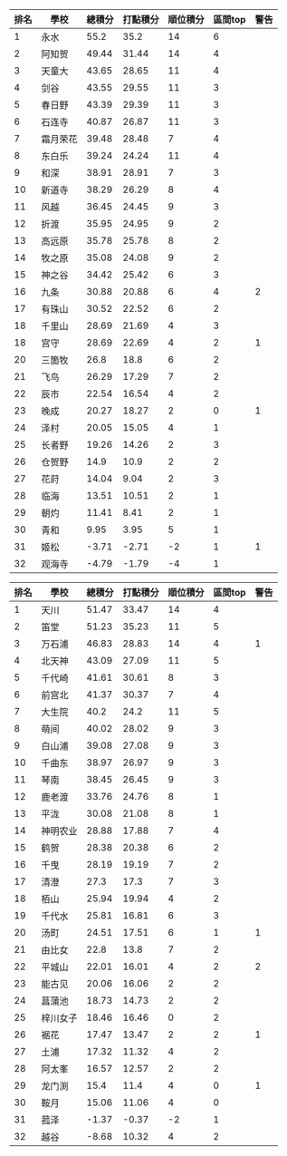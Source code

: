 排名|學校|總積分|打點積分|順位積分|區間top|警告
-|-|-|-|-|-|-
1|永水|55.2|35.2|14|6|
2|阿知贺|49.44|31.44|14|4|
3|天童大|43.65|28.65|11|4|
4|剑谷|43.55|29.55|11|3|
5|春日野|43.39|29.39|11|3|
6|石连寺|40.87|26.87|11|3|
7|霜月荣花|39.48|28.48|7|4|
8|东白乐|39.24|24.24|11|4|
9|和深|38.91|28.91|7|3|
10|新道寺|38.29|26.29|8|4|
11|风越|36.45|24.45|9|3|
12|折渡|35.95|24.95|9|2|
13|高远原|35.78|25.78|8|2|
14|牧之原|35.08|24.08|9|2|
15|神之谷|34.42|25.42|6|3|
16|九条|30.88|20.88|6|4|2
17|有珠山|30.52|22.52|6|2|
18|千里山|28.69|21.69|4|3|
18|宫守|28.69|22.69|4|2|1
20|三箇牧|26.8|18.8|6|2|
21|飞鸟|26.29|17.29|7|2|
22|辰市|22.54|16.54|4|2|
23|晚成|20.27|18.27|2|0|1
24|泽村|20.05|15.05|4|1|
25|长者野|19.26|14.26|2|3|
26|仓贺野|14.9|10.9|2|2|
27|花莳|14.04|9.04|2|3|
28|临海|13.51|10.51|2|1|
29|朝灼|11.41|8.41|2|1|
30|青和|9.95|3.95|5|1|
31|姬松|-3.71|-2.71|-2|1|1
32|观海寺|-4.79|-1.79|-4|1|

排名|學校|總積分|打點積分|順位積分|區間top|警告
-|-|-|-|-|-|-
1|天川|51.47|33.47|14|4|
2|笛堂|51.23|35.23|11|5|
3|万石浦|46.83|28.83|14|4|1
4|北天神|43.09|27.09|11|5|
5|千代崎|41.61|30.61|8|3|
6|前宫北|41.37|30.37|7|4|
7|大生院|40.2|24.2|11|5|
8|萌间|40.02|28.02|9|3|
9|白山浦|39.08|27.08|9|3|
10|千曲东|38.97|26.97|9|3|
11|琴南|38.45|26.45|9|3|
12|鹿老渡|33.76|24.76|8|1|
13|平泷|30.08|21.08|8|1|
14|神明农业|28.88|17.88|7|4|
15|鹤贺|28.38|20.38|6|2|
16|千曳|28.19|19.19|7|2|
17|清澄|27.3|17.3|7|3|
18|栢山|25.94|19.94|4|2|
19|千代水|25.81|16.81|6|3|
20|汤町|24.51|17.51|6|1|1
21|由比女|22.8|13.8|7|2|
22|平城山|22.01|16.01|4|2|2
23|能古见|20.06|16.06|2|2|
24|菖蒲池|18.73|14.73|2|2|
25|梓川女子|18.46|16.46|0|2|
26|裾花|17.47|13.47|2|2|1
27|土浦|17.32|11.32|4|2|
28|阿太峯|16.57|12.57|2|2|
29|龙门渕|15.4|11.4|4|0|1
30|鞍月|15.06|11.06|4|0|
31|菰泽|-1.37|-0.37|-2|1|
32|越谷|-8.68|10.32|4|2|
